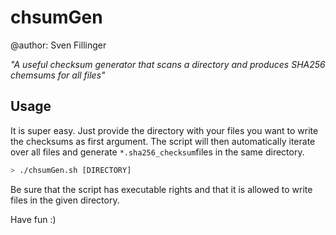 # chsumGen
@author: Sven Fillinger

_"A useful checksum generator that scans a directory and produces SHA256 chemsums for all files"_

## Usage
It is super easy. Just provide the directory with your files you want to write the checksums as first argument. The script will then automatically iterate over all files and generate ```*.sha256_checksum```files in the same directory.

```bash
> ./chsumGen.sh [DIRECTORY] 
```

Be sure that the script has executable rights and that it is allowed to write files in the given directory. 

Have fun :)
